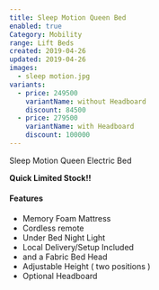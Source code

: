 ```yaml
---
title: Sleep Motion Queen Bed
enabled: true
Category: Mobility
range: Lift Beds
created: 2019-04-26
updated: 2019-04-26
images:
  - sleep motion.jpg
variants:
  - price: 249500
    variantName: without Headboard
    discount: 84500
  - price: 279500
    variantName: with Headboard
    discount: 100000
---
```


Sleep Motion Queen Electric Bed

**Quick Limited Stock!!**

#### Features

* Memory Foam Mattress
* Cordless remote
* Under Bed Night Light
* Local Delivery/Setup Included
* and a Fabric Bed Head
* Adjustable Height ( two positions )
* Optional Headboard
